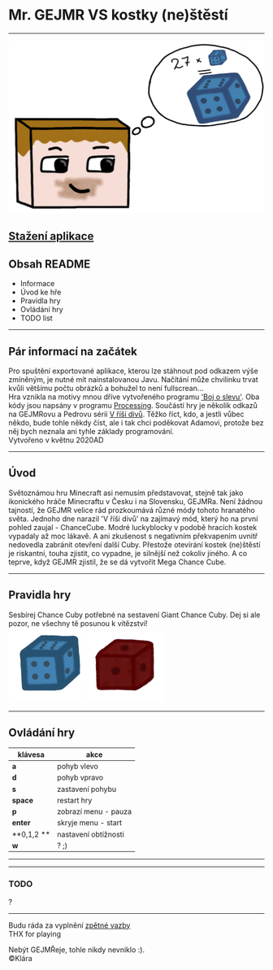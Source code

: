 ﻿# Mr. GEJMR  VS  kostky (ne)štěstí <br>

---

![Obrázek](/Screenshot_1.png)
## [Stažení aplikace](https://drive.google.com/drive/folders/1AIIEmlT6kt9VrS5n6LsuwKwGHPk9LwjI?usp=sharing) <br>

## Obsah README <br>
* Informace
* Úvod ke hře
* Pravidla hry
* Ovládání hry
* TODO list

---

## Pár informací na začátek <br>
Pro spuštění exportované aplikace, kterou lze stáhnout pod odkazem výše zmíněným, je nutné mít nainstalovanou Javu. Načítání může chvilinku trvat kvůli většímu počtu obrázků a bohužel to není fullscrean...  
Hra vznikla na motivy mnou dříve vytvořeného programu ['Boj o slevu'](https://github.com/Klara375/Boj-o-slevu). 
Oba kódy jsou napsány v programu [Processing](https://processing.org/). 
Součástí hry je několik odkazů na GEJMRovu a Pedrovu sérii [V říši divů](https://www.youtube.com/watch?v=nwjD8WFzFjQ&t=205s). 
Těžko říct, kdo, a jestli vůbec někdo, bude tohle někdy číst, ale i tak chci poděkovat Adamovi, protože bez něj bych neznala ani tyhle základy programování.<br>
Vytvořeno v květnu 2020AD <br>

---

## Úvod <br>
Světoznámou hru Minecraft asi nemusím představovat, stejně tak jako ikonického hráče Minecraftu v Česku i na Slovensku, GEJMRa.
Není žádnou tajností, že GEJMR velice rád prozkoumává různé módy tohoto hranatého světa.
Jednoho dne narazil 'V říši divů' na zajímavý mód, který ho na první pohled zaujal - ChanceCube.
Modré luckyblocky v podobě hracích kostek vypadaly až moc lákavě. A ani zkušenost s negativním překvapením uvnitř nedovedla zabránit otevření další Cuby. 
Přestože otevírání kostek (ne)štěstí je riskantní, touha zjistit, co vypadne, je silnější než cokoliv jiného.
A co teprve, když GEJMR zjistil, že se dá vytvořit Mega Chance Cube. <br>

---

## Pravidla hry <br>
Sesbírej Chance Cuby potřebné na sestavení Giant Chance Cuby. 
Dej si ale pozor, ne všechny tě posunou k vítězství! <br>
![Kostka](/data/1kostkaF.png) ![Kostka](/data/1kostkaE.png) <br>

---

## Ovládání hry <br>
|klávesa       |akce                |
|--------------|--------------------|
|**a**         |pohyb vlevo         |
|**d**         |pohyb vpravo        |
|**s**         |zastavení pohybu    |
|**space**     |restart hry         |
|**p**         |zobrazí menu - pauza|
|**enter**     |skryje menu - start |
|**0,1,2 **    |nastavení obtížnosti|
|**w**         |? ;)                |
---
---

### TODO <br>
?

---
Budu ráda za vyplnění [zpětné vazby](https://forms.gle/N6SDw25ZUaRmFz879) <br>
THX for playing <br>

Nebýt GEJMŘeje, tohle nikdy nevniklo :).<br>
©Klára
